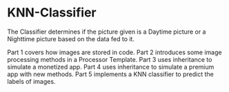 # KNN-Classifier
The Classifier determines if the picture given is a Daytime picture or a Nighttime picture based on the data fed to it. 

Part 1 covers how images are stored in code. 
Part 2 introduces some image processing methods in a Processor Template. 
Part 3 uses inheritance to simulate a monetized app.
Part 4 uses inheritance to simulate a premium app with new methods. 
Part 5 implements a KNN classifier to predict the labels of images.
